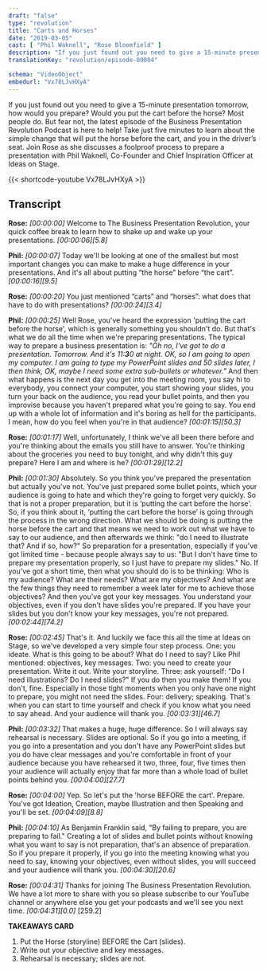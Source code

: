 ```yaml
---
draft: "false"
type: "revolution"
title: "Carts and Horses"
date: "2019-03-05"
cast: [ "Phil Waknell", "Rose Bloomfield" ]
description: "If you just found out you need to give a 15-minute presentation tomorrow, how would you prepare? Would you put the cart before the horse? Most people do."
translationKey: "revolution/episode-00004"

schema: "VideoObject"
embedurl: "Vx78LJvHXyA"
---
```


If you just found out you need to give a 15-minute presentation tomorrow, how would you prepare? Would you put the cart before the horse? Most people do. But fear not, the latest episode of the Business Presentation Revolution Podcast is here to help! Take just five minutes to learn about the simple change that will put the horse before the cart, and you in the driver’s seat. Join Rose as she discusses a foolproof process to prepare a presentation with Phil Waknell, Co-Founder and Chief Inspiration Officer at Ideas on Stage.

{{< shortcode-youtube Vx78LJvHXyA >}}

## Transcript

**Rose:** *[00:00:00]* Welcome to The Business Presentation Revolution, your quick coffee break to learn how to shake up and wake up your presentations. *\[00:00:06\][5.8]*

**Phil:** *[00:00:07]* Today we'll be looking at one of the smallest but most important changes you can make to make a huge difference in your presentations. And it's all about putting “the horse” before “the cart”. *\[00:00:16\][9.5]*

**Rose:** *[00:00:20]* You just mentioned “carts” and “horses”: what does that have to do with presentations? *\[00:00:24\][3.4]*

**Phil:** *[00:00:25]* Well Rose, you've heard the expression 'putting the cart before the horse', which is generally something you shouldn't do. But that's what we do all the time when we're preparing presentations. The typical way to prepare a business presentation is: *"Oh no, I've got to do a presentation. Tomorrow. And it's 11:**3**0 at night. OK, so I am going to open my computer. I am going to type my PowerPoint slides and 50 slides later, I then think, OK, maybe I need some extra sub-bullets or whatever."* And then what happens is the next day you get into the meeting room, you say hi to everybody, you connect your computer, you start showing your slides, you turn your back on the audience, you read your bullet points, and then you improvise because you haven't prepared what you're going to say. You end up with a whole lot of information and it's boring as hell for the participants. I mean, how do you feel when you're in that audience? *\[00:01:15\][50.3]*

**Rose:** *[00:01:17]* Well, unfortunately, I think we've all been there before and you're thinking about the emails you still have to answer. You're thinking about the groceries you need to buy tonight, and why didn't this guy prepare? Here I am and where is he? *\[00:01:29\][12.2]*

**Phil:** *[00:01:30]* Absolutely. So you think you've prepared the presentation but actually you've not. You've just prepared some bullet points, which your audience is going to hate and which they're going to forget very quickly. So that is not a proper preparation, but it is ‘putting the cart before the horse'. So, if you think about it, ‘putting the cart before the horse’ is going through the process in the wrong direction. What we should be doing is putting the horse before the cart and that means we need to work out what we have to say to our audience, and then afterwards we think: "do I need to illustrate that? And if so, how?" So preparation for a presentation, especially if you've got limited time - because people always say to us: "But I don't have time to prepare my presentation properly, so I just have to prepare my slides." No. If you've got a short time, then what you should do is to be thinking: Who is my audience? What are their needs? What are my objectives? And what are the few things they need to remember a week later for me to achieve those objectives? And then you've got your key messages. You understand your objectives, even if you don't have slides you're prepared. If you have your slides but you don't know your key messages, you're not prepared. *\[00:02:44\][74.2]*

**Rose:** *[00:02:45]* That's it. And luckily we face this all the time at Ideas on Stage, so we've developed a very simple four step process. One: you ideate. What is this going to be about? What do I need to say? Like Phil mentioned: objectives, key messages. Two: you need to create your presentation. Write it out. Write your storyline. Three: ask yourself: "Do I need illustrations? Do I need slides?" If you do then you make them! If you don't, fine. Especially in those tight moments when you only have one night to prepare, you might not need the slides. Four: delivery; speaking. That's when you can start to time yourself and check if you know what you need to say ahead. And your audience will thank you. *\[00:03:31\][46.7]*

**Phil:** *[00:03:32]* That makes a huge, huge difference. So I will always say rehearsal is necessary. Slides are optional. So if you go into a meeting, if you go into a presentation and you don't have any PowerPoint slides but you do have clear messages and you're comfortable in front of your audience because you have rehearsed it two, three, four, five times then your audience will actually enjoy that far more than a whole load of bullet points behind you. *\[00:04:00\][27.7]*

**Rose:** *[00:04:00]* Yep. So let's put the 'horse BEFORE the cart'. Prepare. You've got Ideation, Creation, maybe Illustration and then Speaking and you'll be set. *\[00:04:09\][8.8]*

**Phil:** *[00:04:10]* As Benjamin Franklin said, “By failing to prepare, you are preparing to fail." Creating a lot of slides and bullet points without knowing what you want to say is not preparation, that's an absence of preparation. So if you prepare it properly, if you go into the meeting knowing what you need to say, knowing your objectives, even without slides, you will succeed and your audience will thank you. *\[00:04:30\][20.6]*

**Rose:** *[00:04:31]* Thanks for joining The Business Presentation Revolution. We have a lot more to share with you so please subscribe to our YouTube channel or anywhere else you get your podcasts and we'll see you next time. *\[00:04:31\][0.0]*
[259.2]
 
**TAKEAWAYS CARD**

1. Put the Horse (storyline) BEFORE the Cart (slides). 
2. Write out your objective and key messages.
3. Rehearsal is necessary; slides are not. 
